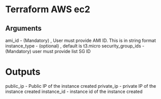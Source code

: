 # Terraform AWS ec2

## Arguments

ami_id - (Mandatory) , User must provide AMI ID. This is in string format 
instance_type - (optional) , default is t3.micro
security_group_ids - (Mandatory) user must provide list SG ID

# Outputs

public_ip - Public IP of the instance created 
private_ip - private IP of the instance created
instance_id - instance id of the instance created
